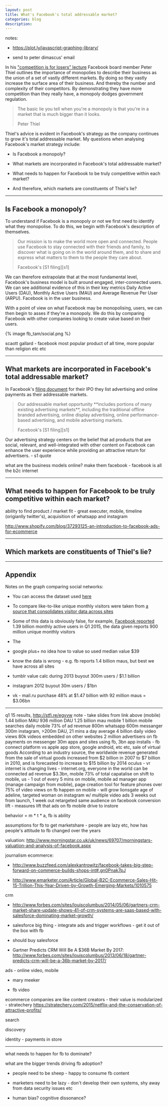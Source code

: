 ```yaml
---
layout: post
title: What's Facebook's total addressable market?
categories: blog
description:
---
```


notes:

* https://plot.ly/javascript-graphing-library/

* send to peter dimascus' email

In his ["competition is for losers" lecture][theallec] Facebook board member Peter Thiel outlines the importance of monopolies to describe their business as the union of a set of vastly different markets. By doing so they vastly increase the surface area of their business. And thereby the number and complexity of their competitors. By demonstrating they have more competition than they really have, a monopoly dodges government regulation.

[theallec]:http://stfi.re/apxwb

<blockquote>
  <p>
    The basic lie you tell when you're a monopoly is that you're in a market that is much bigger than it looks.
  <p>
  <footer>
    Peter Thiel
  </footer>
</blockquote>

Thiel's advice is evident in Facebook's strategy as the company continues to grow it's total addressable market. My questions when analysing Facebook's market strategy include:

* Is Facebook a monopoly?

* What markets are incorporated in Facebook's total addressable market?

* What needs to happen for Facebook to be truly competitive within each market?

* And therefore, which markets are constituents of Thiel's lie?

***

## Is Facebook a monopoly?

To understand if Facebook is a monopoly or not we first need to identify what they monopolise. To do this, we begin with Facebook's description of themselves.

<blockquote>
  <p>
    Our mission is to make the world more open and connected. People use Facebook to stay connected with their friends and family, to discover what is going on in the world around them, and to share and express what matters to them to the people they care about.
  <p>
  <footer>
    Facebook's [S1 filing][s1]
  </footer>
</blockquote>

[s1]:http://www.sec.gov/Archives/edgar/data/1326801/000119312512034517/d287954ds1.htm

We can therefore extrapolate that at the most fundamental level, Facebook's business model is built around engaged, inter-connected users. We can see additional evidence of this in their key metrics Daily Active Users (DAU), Monthly Active Users (MAU) and Average Revenue Per User (ARPU). Facebook is in the user business.

With a point of view on what Facebook may be monopolising, users, we can then begin to asses if they're a monopoly. We do this by comparing Facebook with other companies looking to create value based on their users.

{% image fb_tam/social.png %}



scaott gallard - facebook most popular product of all time, more popular than religion etc etc

***

## What markets are incorporated in Facebook's total addressable market?

In Facebook's [filing document][s1] for their IPO they list advertising and online payments as their addressable markets.

<blockquote>
  <p>
    Our addressable market opportunity **includes portions of many existing advertising markets**, including the traditional offline branded advertising, online display advertising, online performance-based advertising, and mobile advertising markets.
  <p>
  <footer>
    Facebook's [S1 filing][s1]
  </footer>
</blockquote>

Our advertising strategy centers on the belief that ad products that are social, relevant, and well-integrated with other content on Facebook can enhance the user experience while providing an attractive return for advertisers. - s1 quote

what are the business models online? make them facebook - facebook is all the b2c internet

***

## What needs to happen for Facebook to be truly competitive within each market?

ability to find product / market fit - great executer, mobile, timeline (origianlly twitter's), acquisition of whatsapp and instagram

http://www.shopify.com/blog/37293125-an-introduction-to-facebook-ads-for-ecommerce

***

## Which markets are constituents of Thiel's lie?

***

## Appendix

Notes on the graph comparing social networks:

* You can access the dataset used [here][data]

* To compare like-to-like unique monthly visitors were taken from [a source that consolidates visitor data across sites][siteusersource]

* Some of this data is obviously false, for example, [Facebook reported][q1fbearn] 1.39 billion monthly active users in Q1 2015, the data given reports 900 million unique monthly visitors

* The

* google plus+ no idea how to value so used median value $39

* know the data is wrong - e.g. fb reports 1.4 billion maus, but best we have across all sites

* tumblr value calc during 2013 buyout 300m users / $1.1 billion

* instagram 2012 buyout 30m users / $1bn

* vk - mail.ru purchase 48% at $1.47 billion with 92 million maus = $3.06bn

[data]:www.heuro.net/data/social.csv

[siteusersource]:http://www.ebizmba.com/articles/social-networking-websites

[q1fbearn]:http://files.shareholder.com/downloads/AMDA-NJ5DZ/455202305x0x805520/2D74EDCA-E02A-420B-A262-BC096264BB93/FB_Q414EarningsSlides20150128.pdf

***

q1 15 results, http://stfi.re/egyvw
note - take slides from link above (mobile)
1.44 billion MAU
936 million DAU
1.25 billion mau mobile
1 billion mobile searches daily
mobile 73% of ad revenue
800m whatsapp
600m messanger
300m instagram, >200m DAU, 21 mins a day average
4 billion daily video views
80k videos embedded on other websites
2 million advertisers on fb
payments on messenger
30m apps and sites using fb, 3bn app installs - fb connect platform vs apple app store, google android, etc etc, sale of virtual goods According to an industry source, the worldwide revenue generated from the sale of virtual goods increased from $2 billion in 2007 to $7 billion in 2010, and is forecasted to increase to $15 billion by 2014
oculus - vr
internet is changing lives - internet.org, everyone in the world can be connected
ad revenue $3.3bn, mobile 73% of total
capatalise on shift to mobile, us - 1 out of every 5 mins on mobile, mobile ad manager app (manage campaign from mobile), page creation tool for feature phones
over 75% of video views on fb happen on mobile - will grow
lionsgate age of adeline, targeted woman on instagram w/ multiple video ads 3 weeks out from launch, 1 week out retargeted same audience on facebook
conversion lift - measures lift that ads on fb mobile drive to instore


behavior = m * t * a, fb is ability

assumptions for fb to get marketshare - people are lazy etc, how has people's attitude to fb changed over the years

valuation: http://www.morningstar.co.uk/uk/news/69707/morningstars-valuation-and-analysis-of-facebook.aspx

journalism
ecommerce:

* http://www.buzzfeed.com/alexkantrowitz/facebook-takes-big-step-forward-on-commerce-builds-shops-int#.gn0Pnak7pJ

* http://www.emarketer.com/Article/Global-B2C-Ecommerce-Sales-Hit-15-Trillion-This-Year-Driven-by-Growth-Emerging-Markets/1010575

crm

* http://www.forbes.com/sites/louiscolumbus/2014/05/06/gartners-crm-market-share-update-shows-41-of-crm-systems-are-saas-based-with-salesforce-dominating-market-growth/

* salesforce big thing - integrate ads and trigger workflows - get it out of the box with fb

* should buy salesforce

* Gartner Predicts CRM Will Be A $36B Market By 2017: http://www.forbes.com/sites/louiscolumbus/2013/06/18/gartner-predicts-crm-will-be-a-36b-market-by-2017/

ads - online video, mobile

* mary meeker

* fb video

ecommerce companies are like content creators - their value is modularized - stratechery https://stratechery.com/2015/netflix-and-the-conservation-of-attractive-profits/

search

discovery

identity - payments in store

***

what needs to happen for fb to dominate?

what are the bigger trends driving fb adoption?

* people need to be sheep - happy to consume fb content

* marketers need to be lazy - don't develop their own systems, shy away from data security issues etc

* human bias? cognitive dissonance?
